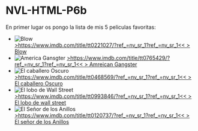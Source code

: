 # NVL-HTML-P6b
<p> En primer lugar os pongo la lista de mis 5 peliculas favoritas:</p>
<ul>
  <li> <img src="https://m.media-amazon.com/images/M/MV5BYjg5ZDkzZWEtZDQ2ZC00Y2ViLThhMzYtMmIxZDYzYTY2Y2Y2XkEyXkFqcGdeQXVyODAwMTU1MTE@._V1_.jpg" alt="Blow"> </li>
  <a href=>>https://www.imdb.com/title/tt0221027/?ref_=nv_sr_1?ref_=nv_sr_1<< > Blow</a>
  <li> <img src="https://m.media-amazon.com/images/M/MV5BMjFmZGI2YTEtYmJhMS00YTE5LWJjNjAtNDI5OGY5ZDhmNTRlXkEyXkFqcGdeQXVyODAwMTU1MTE@._V1_.jpg" alt="America Gansgter"
  </li>
    <a href=>>https://www.imdb.com/title/tt0765429/?ref_=nv_sr_1?ref_=nv_sr_1<< > Amreican Gangster </a>
  <li> <img src="https://pics.filmaffinity.com/El_caballero_oscuro-102763119-large.jpg" alt="El caballero Oscuro"> </li>
  <a href=>>https://www.imdb.com/title/tt0468569/?ref_=nv_sr_1?ref_=nv_sr_1<< > El caballero Oscuro </a>
  <li> <img src="https://m.media-amazon.com/images/M/MV5BMjIxMjgxNTk0MF5BMl5BanBnXkFtZTgwNjIyOTg2MDE@._V1_.jpg" alt="El lobo de Wall Street"> </li>
  <a href=>>https://www.imdb.com/title/tt0993846/?ref_=nv_sr_1?ref_=nv_sr_1<< > El lobo de wall street </a>
  <li> <img src="https://www.infobae.com/new-resizer/6MjzCLsu23Lw9ttpekiw5J77O_c=/750x0/filters:quality(100)/s3.amazonaws.com/arc-wordpress-client-uploads/infobae-wp/wp-content/uploads/2016/10/01180456/El-Se%C3%B1or-de-los-Anillos.jpg" alt="El Señor de los Anillos"> </li>
  <a href=>>https://www.imdb.com/title/tt0120737/?ref_=nv_sr_1?ref_=nv_sr_1<< > El señor de los Anillos </a>
</ul>  
    
